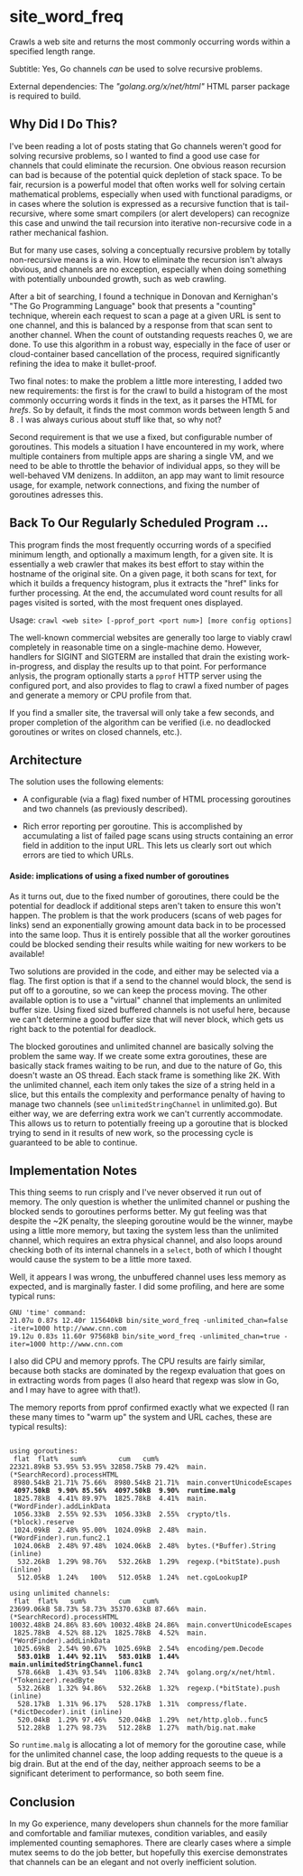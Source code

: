 # site_word_freq
Crawls a web site and returns the most commonly occurring words within a specified length range.

Subtitle: Yes, Go channels *can* be used to solve recursive problems.

External dependencies: The *"golang.org/x/net/html"* HTML parser package is required to build.

## Why Did I Do This?
I've been reading a lot of posts stating that Go channels weren't good for solving
recursive problems, so I wanted to find a good use case for channels that could eliminate
the recursion.  One obvious reason recursion can bad is because of the potential quick depletion of
stack space.  To be fair, recursion is a powerful model that often works well for solving
certain mathematical problems, especially when used with functional paradigms, or in cases where
the solution is expressed as a recursive function that is tail-recursive, where some smart compilers
(or alert developers) can recognize this case and unwind the tail recursion into iterative non-recursive
code in a rather mechanical fashion.

But for many use cases, solving a conceptually recursive problem by totally non-recursive means
is a win. How to eliminate the recursion isn't always obvious, and channels are no exception,
especially when doing something with potentially unbounded growth, such as web crawling.

After a bit of searching, I found a technique in Donovan and Kernighan's "The Go Programming
Language" book that presents a "counting" technique, wherein each request to scan
a page at a given URL is sent to one channel, and this is balanced by a response from that scan sent
to another channel.  When the count of outstanding requests reaches 0, we are done.  To use
this algorithm in a robust way, especially in the face of user or cloud-container based
cancellation of the process, required significantly refining the idea to make it bullet-proof.

Two final notes: to make the problem a little more interesting, I added two new requirements:
the first is for the crawl to build a histogram of the most commonly occurring words it finds
in the text, as it parses the HTML for _hrefs_.  So by default, it finds the most common words
between length 5 and 8 . I was always curious about stuff like that, so why not?

Second requirement is that we use a fixed, but configurable number of goroutines.  This models
a situation I have encountered in my work, where multiple containers from multiple apps are sharing
a single VM, and we need to be able to throttle the behavior of individual apps, so they will
be well-behaved VM denizens.  In addiiton, an app may want to limit resource usage, for example,
network connections, and fixing the number of goroutines adresses this.


## Back To Our Regularly Scheduled Program ...
This program finds the most frequently occurring words of a specified minimum length,
and optionally a maximum length, for a given site.  It is essentially a web crawler
that makes its best effort to stay within the hostname of the original site.
On a given page, it both scans for text, for which it builds a frequency histogram,
plus it extracts the "href" links for further processing.  At the end, the accumulated word
count results for all pages visited is sorted, with the most frequent ones displayed.

Usage: `crawl <web site> [-pprof_port <port num>] [more config options]`
 
The well-known commercial websites are generally too large to viably crawl
completely in reasonable time on a single-machine demo.  However, handlers
for SIGINT and SIGTERM are installed that drain the existing work-in-progress,
and display the results up to that point.  For performance anlysis, the program
optionally starts a `pprof` HTTP server using the configured port, and also 
provides to flag to crawl a fixed number of pages and generate a memory or CPU
profile from that.

If you find a smaller site, the traversal will only take a few seconds, and
proper completion of the algorithm can be verified (i.e. no deadlocked
goroutines or writes on closed channels, etc.).

## Architecture
The solution uses the following elements:
- A configurable (via a flag) fixed number of HTML processing
goroutines and two channels (as previously described).

- Rich error reporting per goroutine.  This is accomplished by
accumulating a list of failed page scans using structs containing
an error field in addition to the input URL.  This lets us clearly
sort out which errors are tied to which URLs.

#### Aside: implications of using a fixed number of goroutines
As it turns out, due to the fixed number of goroutines, there could be the
potential for deadlock if additional steps aren't taken to ensure this won't
happen.  The problem is that the work producers (scans of web pages for links)
send an exponentially growing amount data back in to be processed into the same
loop.  Thus it is entirely possible that all the worker goroutines could be
blocked sending their results while waiting for new workers to be available!

Two solutions are provided in the code, and either may be selected via a flag.
The first option is that if a send to the channel would block, the send is put off
to a goroutine, so we can keep the process moving.  The other available option
is to use a "virtual" channel that implements an unlimited buffer size.  Using fixed sized
buffered channels is not useful here, because we can't determine a good buffer size that will
never block, which gets us right back to the potential for deadlock.

The blocked goroutines and unlimited channel are basically solving the problem the same
way.  If we create some extra goroutines, these are basically stack frames waiting
to be run, and due to the nature of Go, this doesn't waste an OS thread.  Each stack frame
is something like 2K.  With the unlimited channel, each item only takes the size of a
string held in a slice, but this entails the complexity and performance penalty of having
to manage two channels (see `unlimitedStringChannel` in unlimited.go).  But either way, we
are deferring extra work we can't currently accommodate.  This allows us to return to
potentially freeing up a goroutine that is blocked trying to send in it results of new work,
so the processing cycle is guaranteed to be able to continue.


## Implementation Notes
This thing seems to run crisply and I've never observed it run out of memory.  The only question
is whether the unlimited channel or pushing the blocked sends to goroutines performs better.  My 
gut feeling was that despite the ~2K penalty, the sleeping goroutine would be the winner, maybe
using a little more memory, but taxing the system less than the unlimited channel, which requires
an extra physical channel, and also loops around checking both of its internal channels in a `select`,
both of which I thought would cause the system to be a little more taxed.

Well, it appears I was wrong, the unbuffered channel uses less memory as expected, and is marginally
faster.  I did some profiling, and here are some typical runs:

```
GNU 'time' command:
21.07u 0.87s 12.40r 115640kB bin/site_word_freq -unlimited_chan=false -iter=1000 http://www.cnn.com
19.12u 0.83s 11.60r 97568kB bin/site_word_freq -unlimited_chan=true -iter=1000 http://www.cnn.com
```
I also did CPU and memory pprofs.  The CPU results are fairly similar, because both stacks are dominated
by the regexp evaluation that goes on in extracting words from pages (I also heard that regexp was slow in
Go, and I may have to agree with that!).

The memory reports from pprof confirmed exactly what we expected (I ran these many times to
"warm up" the system and URL caches, these are typical results):
<pre><code>
using goroutines:
 flat  flat%   sum%        cum   cum%
22321.89kB 53.95% 53.95% 32858.75kB 79.42%  main.(*SearchRecord).processHTML
 8980.54kB 21.71% 75.66%  8980.54kB 21.71%  main.convertUnicodeEscapes
 <b>4097.50kB  9.90% 85.56%  4097.50kB  9.90%  runtime.malg</b>
 1825.78kB  4.41% 89.97%  1825.78kB  4.41%  main.(*WordFinder).addLinkData
 1056.33kB  2.55% 92.53%  1056.33kB  2.55%  crypto/tls.(*block).reserve
 1024.09kB  2.48% 95.00%  1024.09kB  2.48%  main.(*WordFinder).run.func2.1
 1024.06kB  2.48% 97.48%  1024.06kB  2.48%  bytes.(*Buffer).String (inline)
  532.26kB  1.29% 98.76%   532.26kB  1.29%  regexp.(*bitState).push (inline)
  512.05kB  1.24%   100%   512.05kB  1.24%  net.cgoLookupIP
  
using unlimited channels:
 flat  flat%   sum%        cum   cum%
23699.06kB 58.73% 58.73% 35370.63kB 87.66%  main.(*SearchRecord).processHTML
10032.48kB 24.86% 83.60% 10032.48kB 24.86%  main.convertUnicodeEscapes
 1825.78kB  4.52% 88.12%  1825.78kB  4.52%  main.(*WordFinder).addLinkData
 1025.69kB  2.54% 90.67%  1025.69kB  2.54%  encoding/pem.Decode
  <b>583.01kB  1.44% 92.11%   583.01kB  1.44%  main.unlimitedStringChannel.func1</b>
  578.66kB  1.43% 93.54%  1106.83kB  2.74%  golang.org/x/net/html.(*Tokenizer).readByte
  532.26kB  1.32% 94.86%   532.26kB  1.32%  regexp.(*bitState).push (inline)
  528.17kB  1.31% 96.17%   528.17kB  1.31%  compress/flate.(*dictDecoder).init (inline)
  520.04kB  1.29% 97.46%   520.04kB  1.29%  net/http.glob..func5
  512.28kB  1.27% 98.73%   512.28kB  1.27%  math/big.nat.make
</code></pre>

So `runtime.malg` is allocating a lot of memory for the goroutine case, while for the unlimited channel case,
the loop adding requests to the queue is a big drain.  But at the end of the day, neither approach seems
to be a significant deteriment to performance, so both seem fine.

## Conclusion
In my Go experience, many developers shun channels for the more familiar and comfortable and familiar
mutexes, condition variables, and easily implemented counting semaphores.  There are clearly cases
where a simple mutex seems to do the job better, but hopefully this exercise demonstrates that channels
can be an elegant and not overly inefficient solution.
